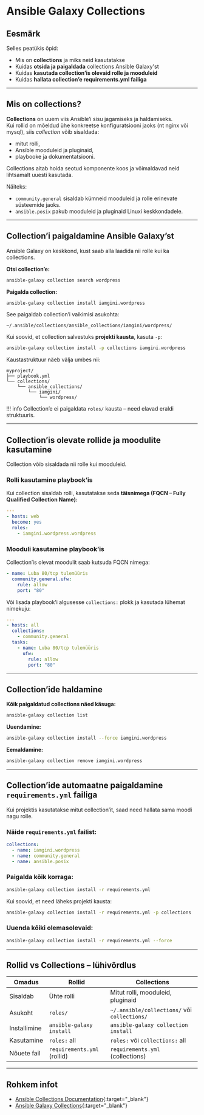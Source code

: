 # Ansible Galaxy Collections

## Eesmärk

Selles peatükis õpid:

- Mis on **collections** ja miks neid kasutatakse
- Kuidas **otsida ja paigaldada** collections Ansible Galaxy'st
- Kuidas **kasutada collection’is olevaid rolle ja mooduleid**
- Kuidas **hallata collection’e requirements.yml failiga**

---

## Mis on collections?

**Collections** on uuem viis Ansible’i sisu jagamiseks ja haldamiseks.  
Kui rollid on mõeldud ühe konkreetse konfiguratsiooni jaoks (nt nginx või mysql), siis *collection* võib sisaldada:

- mitut rolli,
- Ansible mooduleid ja pluginaid,
- playbooke ja dokumentatsiooni.

Collections aitab hoida seotud komponente koos ja võimaldavad neid lihtsamalt uuesti kasutada.

Näiteks:
- `community.general` sisaldab kümneid mooduleid ja rolle erinevate süsteemide jaoks.
- `ansible.posix` pakub mooduleid ja pluginaid Linuxi keskkondadele.

---

## Collection’i paigaldamine Ansible Galaxy’st

Ansible Galaxy on keskkond, kust saab alla laadida nii rolle kui ka collections.

**Otsi collection’e:**

```bash
ansible-galaxy collection search wordpress
```

**Paigalda collection:**

```bash
ansible-galaxy collection install iamgini.wordpress
```

See paigaldab collection’i vaikimisi asukohta:

```
~/.ansible/collections/ansible_collections/iamgini/wordpress/
```

Kui soovid, et collection salvestuks **projekti kausta**, kasuta `-p`:

```bash
ansible-galaxy collection install -p collections iamgini.wordpress
```

Kaustastruktuur näeb välja umbes nii:

```
myproject/
├── playbook.yml
└── collections/
    └── ansible_collections/
        └── iamgini/
            └── wordpress/
```

!!! info
    Collection’e ei paigaldata `roles/` kausta – need elavad eraldi struktuuris.

---

## Collection’is olevate rollide ja moodulite kasutamine

Collection võib sisaldada nii rolle kui mooduleid.

### Rolli kasutamine playbook’is

Kui collection sisaldab rolli, kasutatakse seda **täisnimega (FQCN – Fully Qualified Collection Name):**

```yaml
---
- hosts: web
  become: yes
  roles:
    - iamgini.wordpress.wordpress
```

### Mooduli kasutamine playbook’is

Collection’is olevat moodulit saab kutsuda FQCN nimega:

```yaml
- name: Luba 80/tcp tulemüüris
  community.general.ufw:
    rule: allow
    port: "80"
```

Või lisada playbook’i algusesse `collections:` plokk ja kasutada lühemat nimekuju:

```yaml
---
- hosts: all
  collections:
    - community.general
  tasks:
    - name: Luba 80/tcp tulemüüris
      ufw:
        rule: allow
        port: "80"
```

---

## Collection’ide haldamine

**Kõik paigaldatud collections näed käsuga:**

```bash
ansible-galaxy collection list
```

**Uuendamine:**

```bash
ansible-galaxy collection install --force iamgini.wordpress
```

**Eemaldamine:**

```bash
ansible-galaxy collection remove iamgini.wordpress
```

---

## Collection’ide automaatne paigaldamine `requirements.yml` failiga

Kui projektis kasutatakse mitut collection’it, saad need hallata sama moodi nagu rolle.

### Näide `requirements.yml` failist:

```yaml
collections:
  - name: iamgini.wordpress
  - name: community.general
  - name: ansible.posix
```

### Paigalda kõik korraga:

```bash
ansible-galaxy collection install -r requirements.yml
```

Kui soovid, et need läheks projekti kausta:

```bash
ansible-galaxy collection install -r requirements.yml -p collections
```

### Uuenda kõiki olemasolevaid:

```bash
ansible-galaxy collection install -r requirements.yml --force
```

---

## Rollid vs Collections – lühivõrdlus

| Omadus | Rollid | Collections |
|--------|--------|-------------|
| Sisaldab | Ühte rolli | Mitut rolli, mooduleid, pluginaid |
| Asukoht | `roles/` | `~/.ansible/collections/` või `collections/` |
| Installimine | `ansible-galaxy install` | `ansible-galaxy collection install` |
| Kasutamine | `roles:` all | `roles:` või `collections:` all |
| Nõuete fail | `requirements.yml` (rollid) | `requirements.yml` (collections) |

---

## Rohkem infot

- [Ansible Collections Documentation](https://docs.ansible.com/ansible/latest/collections_guide/index.html){:target="_blank"}
- [Ansible Galaxy Collections](https://galaxy.ansible.com/ui/){:target="_blank"}

